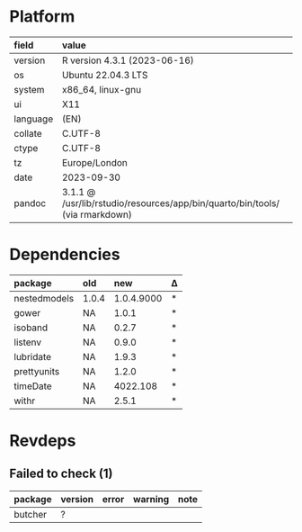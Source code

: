 # Platform

|field    |value                                                                        |
|:--------|:----------------------------------------------------------------------------|
|version  |R version 4.3.1 (2023-06-16)                                                 |
|os       |Ubuntu 22.04.3 LTS                                                           |
|system   |x86_64, linux-gnu                                                            |
|ui       |X11                                                                          |
|language |(EN)                                                                         |
|collate  |C.UTF-8                                                                      |
|ctype    |C.UTF-8                                                                      |
|tz       |Europe/London                                                                |
|date     |2023-09-30                                                                   |
|pandoc   |3.1.1 @ /usr/lib/rstudio/resources/app/bin/quarto/bin/tools/ (via rmarkdown) |

# Dependencies

|package      |old   |new        |Δ  |
|:------------|:-----|:----------|:--|
|nestedmodels |1.0.4 |1.0.4.9000 |*  |
|gower        |NA    |1.0.1      |*  |
|isoband      |NA    |0.2.7      |*  |
|listenv      |NA    |0.9.0      |*  |
|lubridate    |NA    |1.9.3      |*  |
|prettyunits  |NA    |1.2.0      |*  |
|timeDate     |NA    |4022.108   |*  |
|withr        |NA    |2.5.1      |*  |

# Revdeps

## Failed to check (1)

|package |version |error |warning |note |
|:-------|:-------|:-----|:-------|:----|
|butcher |?       |      |        |     |

